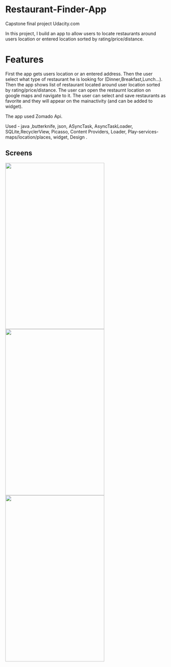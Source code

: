 # Restaurant-Finder-App
Capstone final project Udacity.com

In this project, I build an app to allow users to locate restaurants around users location or entered location sorted by rating/price/distance.

# Features
First the app gets users location or an entered address.
Then the user select what type of restaurant he is looking for (Dinner,Breakfast,Lunch...).
Then the app shows list of restaurant located around user location sorted by rating/price/distance.
The user can open the restaurnt location on google maps and navigate to it.
The user can select and save restaurants as favorite and they will appear on the mainactivity (and can be added to widget).

The app used Zomado Api.

Used - java ,butterknife, json, ASyncTask, AsyncTaskLoader<Cursor>, SQLite,RecyclerView, Picasso, Content Providers, 
       Loader, Play-services-maps/location/places, widget, Design .
## Screens
     
<img src="https://user-images.githubusercontent.com/13125281/44620937-1b3fbe80-a8a6-11e8-92d3-b095821eb79e.jpeg" height="520" width="310">

<img src="https://user-images.githubusercontent.com/13125281/44620939-1e3aaf00-a8a6-11e8-8244-44626174669a.jpeg" height="520" width="310">

<img src="https://user-images.githubusercontent.com/13125281/44620940-20047280-a8a6-11e8-8e99-22e6d0e11e2c.jpeg" height="520" width="310">

